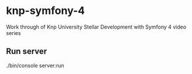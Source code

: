 # knp-symfony-4
Work through of Knp University Stellar Development with Symfony 4 video series

## Run server
./bin/console server:run
